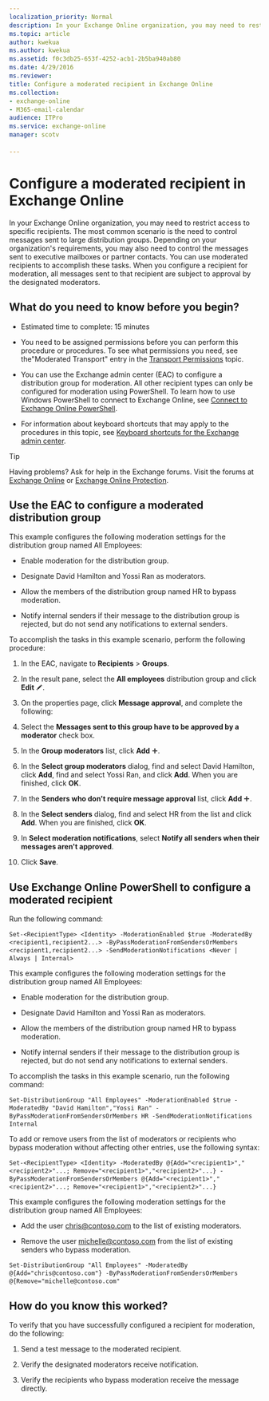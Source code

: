 ```yaml
---
localization_priority: Normal
description: In your Exchange Online organization, you may need to restrict access to specific recipients. The most common scenario is the need to control messages sent to large distribution groups. Depending on your organization's requirements, you may also need to control the messages sent to executive mailboxes or partner contacts. You can use moderated recipients to accomplish these tasks. When you configure a recipient for moderation, all messages sent to that recipient are subject to approval by the designated moderators.
ms.topic: article
author: kwekua
ms.author: kwekua
ms.assetid: f0c3db25-653f-4252-acb1-2b5ba940ab80
ms.date: 4/29/2016
ms.reviewer: 
title: Configure a moderated recipient in Exchange Online
ms.collection: 
- exchange-online
- M365-email-calendar
audience: ITPro
ms.service: exchange-online
manager: scotv

---
```


# Configure a moderated recipient in Exchange Online

In your Exchange Online organization, you may need to restrict access to specific recipients. The most common scenario is the need to control messages sent to large distribution groups. Depending on your organization's requirements, you may also need to control the messages sent to executive mailboxes or partner contacts. You can use moderated recipients to accomplish these tasks. When you configure a recipient for moderation, all messages sent to that recipient are subject to approval by the designated moderators.

## What do you need to know before you begin?

- Estimated time to complete: 15 minutes

- You need to be assigned permissions before you can perform this procedure or procedures. To see what permissions you need, see the"Moderated Transport" entry in the [Transport Permissions](https://technet.microsoft.com/library/f49f4fb5-af75-43cb-900f-c5f7b8cfa143.aspx) topic.

- You can use the Exchange admin center (EAC) to configure a distribution group for moderation. All other recipient types can only be configured for moderation using PowerShell. To learn how to use Windows PowerShell to connect to Exchange Online, see [Connect to Exchange Online PowerShell](https://go.microsoft.com/fwlink/p/?linkid=396554).

- For information about keyboard shortcuts that may apply to the procedures in this topic, see [Keyboard shortcuts for the Exchange admin center](../accessibility/keyboard-shortcuts-in-admin-center.md).

> [!TIP]
> Having problems? Ask for help in the Exchange forums. Visit the forums at [Exchange Online](https://go.microsoft.com/fwlink/p/?linkId=267542) or [Exchange Online Protection](https://go.microsoft.com/fwlink/p/?linkId=285351).

## Use the EAC to configure a moderated distribution group
<a name="EMCtoConfigureModeration"> </a>

This example configures the following moderation settings for the distribution group named All Employees:

- Enable moderation for the distribution group.

- Designate David Hamilton and Yossi Ran as moderators.

- Allow the members of the distribution group named HR to bypass moderation.

- Notify internal senders if their message to the distribution group is rejected, but do not send any notifications to external senders.

To accomplish the tasks in this example scenario, perform the following procedure:

1. In the EAC, navigate to **Recipients** \> **Groups**.

2. In the result pane, select the **All employees** distribution group and click **Edit** ![Edit icon](../media/ITPro_EAC_EditIcon.gif).

3. On the properties page, click **Message approval**, and complete the following:

  1. Select the **Messages sent to this group have to be approved by a moderator** check box.

  2. In the **Group moderators** list, click **Add** ![Add Icon](../media/ITPro_EAC_AddIcon.gif).

  3. In the **Select group moderators** dialog, find and select David Hamilton, click **Add**, find and select Yossi Ran, and click **Add**. When you are finished, click **OK**.

  4. In the **Senders who don't require message approval** list, click **Add** ![Add Icon](../media/ITPro_EAC_AddIcon.gif).

  5. In the **Select senders** dialog, find and select HR from the list and click **Add**. When you are finished, click **OK**.

  6. In **Select moderation notifications**, select **Notify all senders when their messages aren't approved**.

4. Click **Save**.

## Use Exchange Online PowerShell to configure a moderated recipient
<a name="EMCtoConfigureModeration"> </a>

Run the following command:

```
Set-<RecipientType> <Identity> -ModerationEnabled $true -ModeratedBy <recipient1,recipient2...> -ByPassModerationFromSendersOrMembers <recipient1,recipient2...> -SendModerationNotifications <Never | Always | Internal>
```

This example configures the following moderation settings for the distribution group named All Employees:

- Enable moderation for the distribution group.

- Designate David Hamilton and Yossi Ran as moderators.

- Allow the members of the distribution group named HR to bypass moderation.

- Notify internal senders if their message to the distribution group is rejected, but do not send any notifications to external senders.

To accomplish the tasks in this example scenario, run the following command:

```
Set-DistributionGroup "All Employees" -ModerationEnabled $true -ModeratedBy "David Hamilton","Yossi Ran" -ByPassModerationFromSendersOrMembers HR -SendModerationNotifications Internal
```

To add or remove users from the list of moderators or recipients who bypass moderation without affecting other entries, use the following syntax:

```
Set-<RecipientType> <Identity> -ModeratedBy @{Add="<recipient1>","<recipient2>"...; Remove="<recipient1>","<recipient2>"...} -ByPassModerationFromSendersOrMembers @{Add="<recipient1>","<recipient2>"...; Remove="<recipient1>","<recipient2>"...}
```

This example configures the following moderation settings for the distribution group named All Employees:

- Add the user chris@contoso.com to the list of existing moderators.

- Remove the user michelle@contoso.com from the list of existing senders who bypass moderation.

```
Set-DistributionGroup "All Employees" -ModeratedBy @{Add="chris@contoso.com"} -ByPassModerationFromSendersOrMembers @{Remove="michelle@contoso.com"
```

## How do you know this worked?

To verify that you have successfully configured a recipient for moderation, do the following:

1. Send a test message to the moderated recipient.

2. Verify the designated moderators receive notification.

3. Verify the recipients who bypass moderation receive the message directly.



